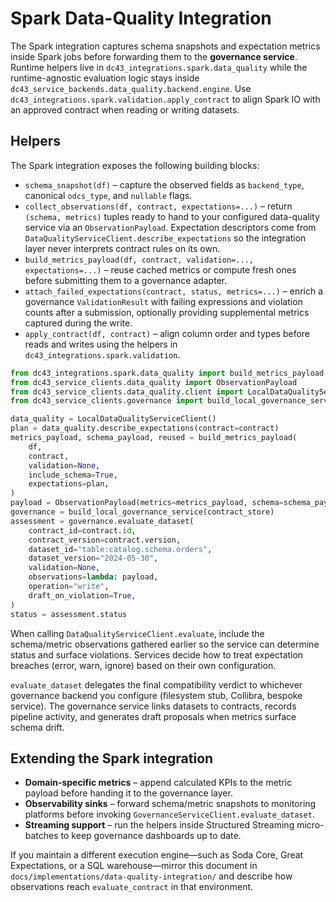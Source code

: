 # Spark Data-Quality Integration

The Spark integration captures schema snapshots and expectation metrics inside
Spark jobs before forwarding them to the **governance service**. Runtime
helpers live in `dc43_integrations.spark.data_quality` while the runtime-agnostic
evaluation logic stays inside `dc43_service_backends.data_quality.backend.engine`. Use
`dc43_integrations.spark.validation.apply_contract` to align Spark IO with
an approved contract when reading or writing datasets.

## Helpers

The Spark integration exposes the following building blocks:

* `schema_snapshot(df)` – capture the observed fields as `backend_type`,
  canonical `odcs_type`, and `nullable` flags.
* `collect_observations(df, contract, expectations=...)` – return `(schema, metrics)`
  tuples ready to hand to your configured data-quality service via an
  `ObservationPayload`. Expectation descriptors come from
  `DataQualityServiceClient.describe_expectations` so the integration layer never
  interprets contract rules on its own.
* `build_metrics_payload(df, contract, validation=..., expectations=...)` – reuse
  cached metrics or compute fresh ones before submitting them to a governance
  adapter.
* `attach_failed_expectations(contract, status, metrics=...)` – enrich a
  governance `ValidationResult` with failing expressions and violation counts
  after a submission, optionally providing supplemental metrics captured during
  the write.
* `apply_contract(df, contract)` – align column order and types before reads and
  writes using the helpers in `dc43_integrations.spark.validation`.

```python
from dc43_integrations.spark.data_quality import build_metrics_payload
from dc43_service_clients.data_quality import ObservationPayload
from dc43_service_clients.data_quality.client import LocalDataQualityServiceClient
from dc43_service_clients.governance import build_local_governance_service

data_quality = LocalDataQualityServiceClient()
plan = data_quality.describe_expectations(contract=contract)
metrics_payload, schema_payload, reused = build_metrics_payload(
    df,
    contract,
    validation=None,
    include_schema=True,
    expectations=plan,
)
payload = ObservationPayload(metrics=metrics_payload, schema=schema_payload, reused=reused)
governance = build_local_governance_service(contract_store)
assessment = governance.evaluate_dataset(
    contract_id=contract.id,
    contract_version=contract.version,
    dataset_id="table:catalog.schema.orders",
    dataset_version="2024-05-30",
    validation=None,
    observations=lambda: payload,
    operation="write",
    draft_on_violation=True,
)
status = assessment.status
```

When calling `DataQualityServiceClient.evaluate`, include the schema/metric
observations gathered earlier so the service can determine status and surface
violations. Services decide how to treat expectation breaches (error, warn,
ignore) based on their own configuration.

`evaluate_dataset` delegates the final compatibility verdict to whichever
governance backend you configure (filesystem stub, Collibra, bespoke
service). The governance service links datasets to contracts, records
pipeline activity, and generates draft proposals when metrics surface
schema drift.

## Extending the Spark integration

* **Domain-specific metrics** – append calculated KPIs to the metric payload
  before handing it to the governance layer.
* **Observability sinks** – forward schema/metric snapshots to monitoring
  platforms before invoking `GovernanceServiceClient.evaluate_dataset`.
* **Streaming support** – run the helpers inside Structured Streaming
  micro-batches to keep governance dashboards up to date.

If you maintain a different execution engine—such as Soda Core, Great
Expectations, or a SQL warehouse—mirror this document in
`docs/implementations/data-quality-integration/` and describe how observations
reach `evaluate_contract` in that environment.
